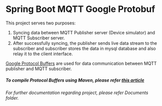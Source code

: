 # Spring Boot MQTT Google Protobuf

This project serves two purposes:
1. Syncing data between MQTT Publisher server (Device simulator) and MQTT Subscriber server.
2. After successfully syncing, the publisher sends live data stream to the subscriber and subscriber stores the data in mysql database and also relay it to the client interface. 

[Google Protocol Buffers](https://developers.google.com/protocol-buffers/docs/javatutorial) are used for data communication between MQTT publisher and MQTT subscriber.

##### To compile Protocol Buffers using Maven, please refer [this article](https://dzone.com/articles/compile-protocol-buffers-using-maven)

_For further documentation regarding project, please refer Documents folder._
